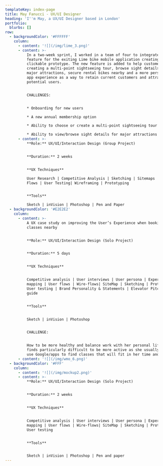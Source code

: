 ```yaml
---
templateKey: index-page
title: May Fanucci - UX/UI Designer
heading: 'I''m May, a UX/UI Designer based in London'
portfolio:
  blurbs: []
row:
  - backgroundColor: '#FFFFFF'
    column:
      - content: '![](/img/lime_3.png)'
      - content: >-
          In a two-week sprint, I worked in a team of four to integrate a new
          feature for the exiting Lime bike mobile application creating a hi-fi
          clickable prototype. The new feature is added to help customers
          creating a multi-point sightseeing tour, browse sight details for
          major attractions, secure rental bikes nearby and a more personalised
          app experience as a way to retain current customers and attract
          potential users.


          CHALLENGES:


          * Onboarding for new users 

          * A new annual membership option

          * Ability to choose or create a multi-point sightseeing tour

          * Ability to view/browse sight details for major attractions
      - content: >-
          **Role:** UX/UI/Interaction Design (Group Project)


          **Duration:** 2 weeks


          **UX Techniques**

          User Research | Competitive Analysis | Sketching | Sitemaps | User
          Flows | User Testing| Wireframing | Prototyping


          **Tools**

          Sketch | inVision | Photoshop | Pen and Paper
  - backgroundColor: '#E2E2E2'
    column:
      - content: >-
          A UX case study on improving the User’s Experience when booking gym
          classes nearby


          **Role:** UX/UI/Interaction Design (Solo Project)


          **Duration:** 5 days


          **UX Techniques**


          Competitive analysis | User interviews | User persona | Experience
          mapping | User flows | Wire-flows| SiteMap | Sketching | Prototyping |
          User testing | Brand Personality & Statements | Elevator Pitch | Style
          guide


          **Tools**


          Sketch | inVision | Photoshop


          CHALLENGE:


          How to be more healthy and balance work with her personal life but
          finds particularly difficult to be more active as she usually needs to
          use Google/apps to find classes that will fit in her time and budget.
      - content: '![](/img/wmo_6.png)'
  - backgroundColor: '#FFF'
    column:
      - content: '![](/img/mockup2.png)'
      - content: >-
          **Role:** UX/UI/Interaction Design (Solo Project)


          **Duration:** 2 weeks


          **UX Techniques**


          Competitive analysis | User interviews | User persona | Experience
          mapping | User flows | Wire-flows| SiteMap | Sketching | Prototyping |
          User testing


          **Tools**


          Sketch | inVision | Photoshop | Pen and paper
---
```


